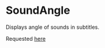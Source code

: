 # SoundAngle

Displays angle of sounds in subtitles.

Requested [here](https://www.reddit.com/r/Minecraft/comments/7568v8/need_a_client_mod_will_pay/)
